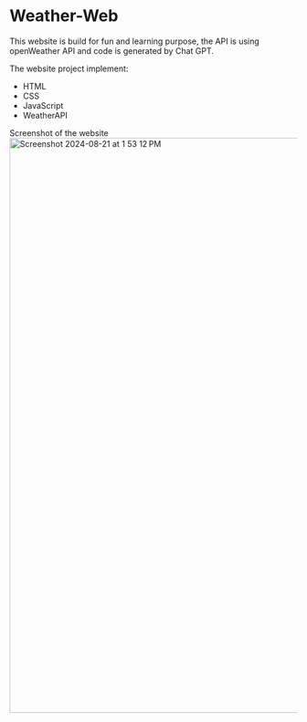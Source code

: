 # Weather-Web

This website is build for fun and learning purpose, the API is using openWeather API and code is generated by Chat GPT.

The website project implement:
  * HTML
  * CSS
  * JavaScript
  * WeatherAPI


Screenshot of the website
<img width="1008" alt="Screenshot 2024-08-21 at 1 53 12 PM" src="https://github.com/user-attachments/assets/78418740-c25a-4b43-9082-6641db0ea118">
